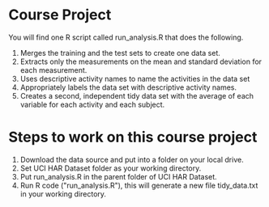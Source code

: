 # Course Project

You will find one R script called run_analysis.R that does the following.

1. Merges the training and the test sets to create one data set.
2. Extracts only the measurements on the mean and standard deviation for each measurement.
3. Uses descriptive activity names to name the activities in the data set
4. Appropriately labels the data set with descriptive activity names.
5. Creates a second, independent tidy data set with the average of each variable for each activity and each subject.

# Steps to work on this course project

1. Download the data source and put into a folder on your local drive. 
2. Set UCI HAR Dataset folder as your working directory.
3. Put run_analysis.R in the parent folder of UCI HAR Dataset.
4. Run R code ("run_analysis.R"), this will generate a new file tidy_data.txt in your working directory.
